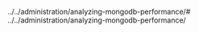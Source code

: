 ../../administration/analyzing-mongodb-performance/# ../../administration/analyzing-mongodb-performance/